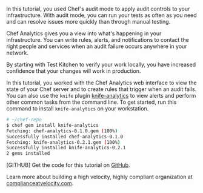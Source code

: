 In this tutorial, you used Chef's audit mode to apply audit controls to your infrastructure. With audit mode, you can run your  tests as often as you need and can resolve issues more quickly than through manual testing.

Chef Analytics gives you a view into what's happening in your infrastructure. You can write rules, alerts, and notifications to contact the right people and services when an audit failure occurs anywhere in your network.

By starting with Test Kitchen to verify your work locally, you have increased confidence that your changes will work in production.

In this tutorial, you worked with the Chef Analytics web interface to view the state of your Chef server and to create rules that trigger when an audit fails. You can also use the `knife` plugin [knife-analytics](https://github.com/chef/knife-analytics) to view alerts and perform other common tasks from the command line. To get started, run this command to install `knife-analytics` on your workstation.

```bash
# ~/chef-repo
$ chef gem install knife-analytics
Fetching: chef-analytics-0.1.0.gem (100%)
Successfully installed chef-analytics-0.1.0
Fetching: knife-analytics-0.2.1.gem (100%)
Successfully installed knife-analytics-0.2.1
2 gems installed
```

[GITHUB] Get the code for this tutorial on [GitHub](https://github.com/learn-chef/controls-for-compliance-rhel).

Learn more about building a high velocity, highly compliant organization at [complianceatvelocity.com](http://complianceatvelocity.com/).
